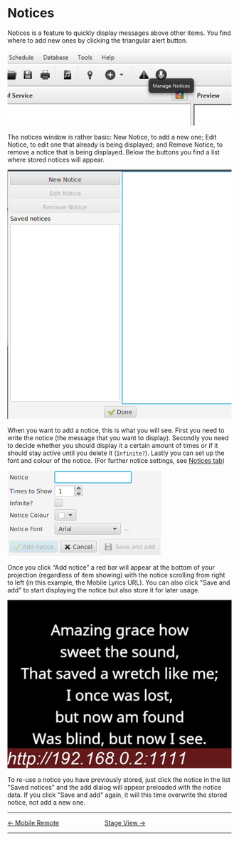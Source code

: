 # Notices

Notices is a feature to quickly display messages above other items. You
find where to add new ones by clicking the triangular alert button.

![](Notices_button.png)

The notices window is rather basic: New Notice, to add a new one; Edit
Notice, to edit one that already is being displayed; and Remove Notice,
to remove a notice that is being displayed. Below the buttons you find a
list where stored notices will appear.

![](Notices_dialog.png)

When you want to add a notice, this is what you will see. First you need
to write the notice (the message that you want to display). Secondly you
need to decide whether you should display it a certain amount of times
or if it should stay active until you delete it (`Infinite?`). Lastly
you can set up the font and colour of the notice. (For further notice
settings, see [Notices
tab](Setting_up_Quelea_for_your_needs#notices "Setting up Quelea for your needs"))

![](Notices_new.png)

Once you click “Add notice” a red bar will appear at the bottom of your
projection (regardless of item showing) with the notice scrolling from
right to left (in this example, the Mobile Lyrics URL). You can also click
"Save and add" to start displaying the notice but also store it for later
usage.

![](Notices_example.jpg)

To re-use a notice you have previously stored, just click the notice in
the list "Saved notices" and the add dialog will appear preloaded with
the notice data. If you click "Save and add" again, it will this time
overwrite the stored notice, not add a new one.

-----



[← Mobile Remote](Mobile_Remote "Mobile Remote") &nbsp;&nbsp;&nbsp;&nbsp;&nbsp;&nbsp;&nbsp;&nbsp;&nbsp;&nbsp;&nbsp;&nbsp;&nbsp;&nbsp;&nbsp;&nbsp;&nbsp;&nbsp;&nbsp;&nbsp;&nbsp;&nbsp;&nbsp;&nbsp;
[Stage View →](Stage_View "Stage View")

---
